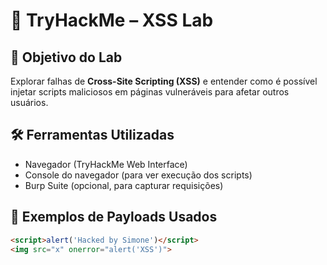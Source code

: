 # 🧪 TryHackMe – XSS Lab

## 🎯 Objetivo do Lab

Explorar falhas de **Cross-Site Scripting (XSS)** e entender como é possível injetar scripts maliciosos em páginas vulneráveis para afetar outros usuários.

## 🛠️ Ferramentas Utilizadas

- Navegador (TryHackMe Web Interface)
- Console do navegador (para ver execução dos scripts)
- Burp Suite (opcional, para capturar requisições)

## 🧾 Exemplos de Payloads Usados

```html
<script>alert('Hacked by Simone')</script>
<img src="x" onerror="alert('XSS')">
